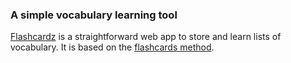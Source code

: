 ### A simple vocabulary learning tool

[Flashcardz](https://the-amazing-flashcardz.herokuapp.com) is a straightforward web app to store and learn lists of vocabulary. It is based on the [flashcards method](http://www.learningscientists.org/blog/2016/2/20-1).
